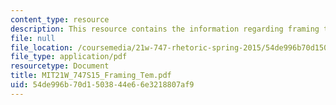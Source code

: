 ```yaml
---
content_type: resource
description: This resource contains the information regarding framing template.
file: null
file_location: /coursemedia/21w-747-rhetoric-spring-2015/54de996b70d1503844e66e3218807af9_MIT21W_747S15_Framing_Tem.pdf
file_type: application/pdf
resourcetype: Document
title: MIT21W_747S15_Framing_Tem.pdf
uid: 54de996b-70d1-5038-44e6-6e3218807af9
---
```

